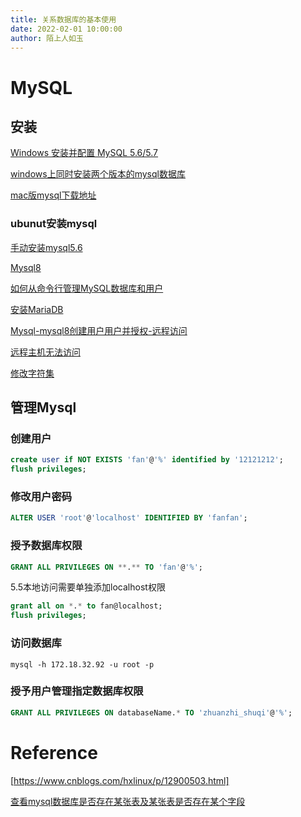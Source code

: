 ```yaml
---
title: 关系数据库的基本使用
date: 2022-02-01 10:00:00
author: 陌上人如玉
---
```


# MySQL

## 安装

[Windows 安装并配置 MySQL 5.6/5.7](https://www.cnblogs.com/alan-lin/p/9966917.html)

 [windows上同时安装两个版本的mysql数据库](https://blog.csdn.net/wudinaniya/article/details/82455431)

[mac版mysql下载地址](https://dev.mysql.com/downloads/mysql/)

### ubunut安装mysql

[手动安装mysql5.6](https://blog.csdn.net/ac_dao_di/article/details/48932729)

 [Mysql8](https://www.cnblogs.com/livelab/p/12808150.html)

 [如何从命令行管理MySQL数据库和用户](https://www.iplayio.cn/post/9225021)

 [安装MariaDB](https://www.cnblogs.com/lzwangshubo/p/9977997.html)

[Mysql-mysql8创建用户用户并授权-远程访问](https://blog.csdn.net/silence_xiang/article/details/103472888)

 [远程主机无法访问](https://www.cnblogs.com/xiaojf/p/11107934.html)

 [修改字符集](https://blog.csdn.net/yeya24/article/details/81836218)

## 管理Mysql

### 创建用户

```sql
create user if NOT EXISTS 'fan'@'%' identified by '12121212';
flush privileges;
```

### 修改用户密码

```sql
ALTER USER 'root'@'localhost' IDENTIFIED BY 'fanfan';
```

###  授予数据库权限

```sql
GRANT ALL PRIVILEGES ON **.** TO 'fan'@'%';
```

5.5本地访问需要单独添加localhost权限

```sql
grant all on *.* to fan@localhost; 
flush privileges; 
```

### 访问数据库

```
mysql -h 172.18.32.92 -u root -p
```

### 授予用户管理指定数据库权限 

```sql
GRANT ALL PRIVILEGES ON databaseName.* TO 'zhuanzhi_shuqi'@'%';
```



# Reference

[https://www.cnblogs.com/hxlinux/p/12900503.html]

[查看mysql数据库是否存在某张表及某张表是否存在某个字段](https://www.cnblogs.com/yaradish/p/10078640.html)